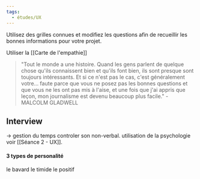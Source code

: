 ```yaml
---
tags:
  - études/UX
---
```

Utilisez des grilles connues et modifiez les questions afin de recueillir les bonnes informations pour votre projet.


Utiliser la [[Carte de l'empathie]]

>"Tout le monde a une histoire. Quand les gens parlent de quelque chose qu'ils connaissent bien et qu'ils font bien, ils sont presque sont toujours 
intéressants. Et si ce n'est pas le cas, c'est généralement votre... faute parce que vous ne posez pas les bonnes questions et que vous ne les ont pas mis à l'aise, et une fois que j'ai appris que leçon, mon journalisme est devenu beaucoup plus facile."
\- MALCOLM GLADWELL



## Interview
-> gestion du temps
controler son non-verbal. 
utilisation de la psychologie
voir [[Séance 2 - UX]].


#### 3 types de personalité
le bavard
le timide 
le positif


